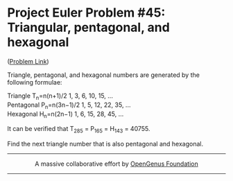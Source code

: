 # Project Euler Problem #45: Triangular, pentagonal, and hexagonal

([Problem Link](https://projecteuler.net/problem=45))

Triangle, pentagonal, and hexagonal numbers are generated by the following formulae:

Triangle	 	T<sub>n</sub>=n(n+1)/2	 	1, 3, 6, 10, 15, ...  
Pentagonal	 	P<sub>n</sub>=n(3n−1)/2	 	1, 5, 12, 22, 35, ...  
Hexagonal	 	H<sub>n</sub>=n(2n−1)	 	1, 6, 15, 28, 45, ...  

It can be verified that T<sub>285</sub> = P<sub>165</sub> = H<sub>143</sub> = 40755.

Find the next triangle number that is also pentagonal and hexagonal.

---

<p align="center">
	A massive collaborative effort by <a href="https://github.com/OpenGenus/cosmos">OpenGenus Foundation</a> 
</p>

---
